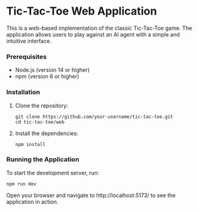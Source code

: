 # Tic-Tac-Toe Web Application

This is a web-based implementation of the classic Tic-Tac-Toe game. The application allows users to play against an AI agent with a simple and intuitive interface.

### Prerequisites

- Node.js (version 14 or higher)
- npm (version 6 or higher)

### Installation

1. Clone the repository:

   ```
   git clone https://github.com/your-username/tic-tac-toe.git
   cd tic-tac-toe/web
   ```

2. Install the dependencies:
   ```
   npm install
   ```

### Running the Application

To start the development server, run:

```
npm run dev
```

Open your browser and navigate to http://localhost:5173/ to see the application in action.
